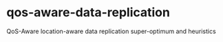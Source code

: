 # qos-aware-data-replication
QoS-Aware location-aware data replication super-optimum and heuristics
